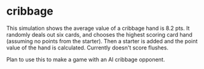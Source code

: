 # cribbage

This simulation shows the average value of a cribbage hand is 8.2 pts.  It randomly deals out six cards, and chooses the highest scoring card hand (assuming no points from the starter).  Then a starter is added and the point value of the hand is calculated.  Currently doesn't score flushes.  

Plan to use this to make a game with an AI cribbage opponent.
